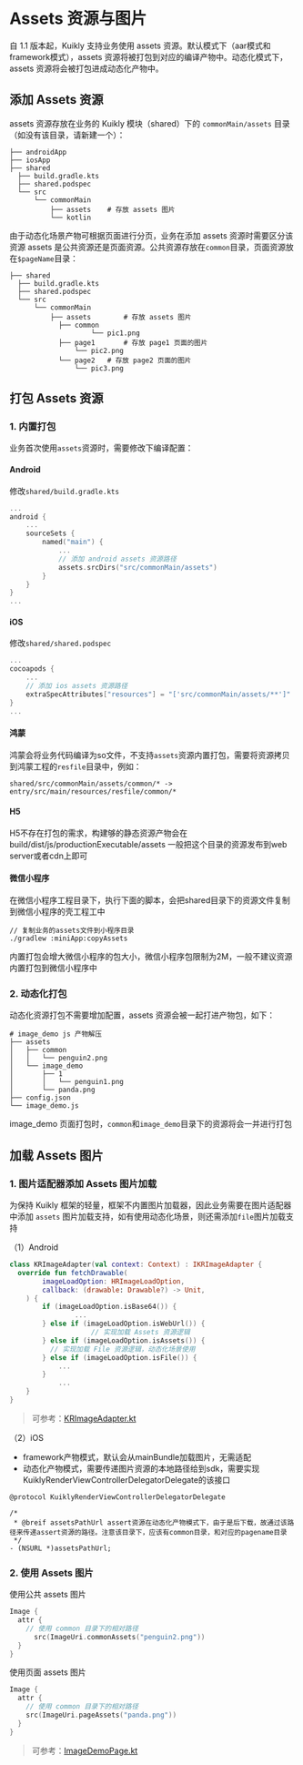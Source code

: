 # Assets 资源与图片
自 1.1 版本起，Kuikly 支持业务使用 assets 资源。默认模式下（aar模式和framework模式），assets 资源将被打包到对应的编译产物中。动态化模式下，assets 资源将会被打包进成动态化产物中。

## 添加 Assets 资源

assets 资源存放在业务的 Kuikly 模块（shared）下的 `commonMain/assets` 目录（如没有该目录，请新建一个）：

```shell
├── androidApp
├── iosApp
├── shared
  ├── build.gradle.kts
  ├── shared.podspec
  └── src
      └── commonMain
          ├── assets 	# 存放 assets 图片
          └── kotlin
```

由于动态化场景产物可根据页面进行分页，业务在添加 assets 资源时需要区分该资源 assets 是公共资源还是页面资源。公共资源存放在`common`目录，页面资源放在`$pageName`目录：

```shell
├── shared
  ├── build.gradle.kts
  ├── shared.podspec
  └── src
      └── commonMain
          ├── assets 		# 存放 assets 图片
            ├── common
         			└── pic1.png   	
            ├── page1		# 存放 page1 页面的图片
            	└── pic2.png   	
            └── page2   # 存放 page2 页面的图片      
            	└── pic3.png   	
```

## 打包 Assets 资源

### 1. 内置打包

业务首次使用`assets`资源时，需要修改下编译配置：

#### Android

修改`shared/build.gradle.kts`

```kotlin
...
android {
	...
	sourceSets {
		named("main") {
			...
			// 添加 android assets 资源路径
			assets.srcDirs("src/commonMain/assets")
		}
	}
}
...
```

#### iOS

修改`shared/shared.podspec`

```kotlin
...
cocoapods {
    ...
    // 添加 ios assets 资源路径
    extraSpecAttributes["resources"] = "['src/commonMain/assets/**']"
}
...
```

#### 鸿蒙
鸿蒙会将业务代码编译为so文件，不支持`assets`资源内置打包，需要将资源拷贝到鸿蒙工程的`resfile`目录中，例如：
```
shared/src/commonMain/assets/common/* -> entry/src/main/resources/resfile/common/*
```

#### H5
H5不存在打包的需求，构建够的静态资源产物会在build/dist/js/productionExecutable/assets
一般把这个目录的资源发布到web server或者cdn上即可

#### 微信小程序

在微信小程序工程目录下，执行下面的脚本，会把shared目录下的资源文件复制到微信小程序的壳工程工中

```shell
// 复制业务的assets文件到小程序目录
./gradlew :miniApp:copyAssets
```

内置打包会增大微信小程序的包大小，微信小程序包限制为2M，一般不建议资源内置打包到微信小程序中

### 2. 动态化打包

动态化资源打包不需要增加配置，assets 资源会被一起打进产物包，如下：

```shell
# image_demo js 产物解压
├── assets
│   ├── common
│   │   └── penguin2.png
│   └── image_demo
│       ├── 1
│       │   └── penguin1.png
│       └── panda.png
├── config.json
└── image_demo.js
```

image_demo 页面打包时，`common`和`image_demo`目录下的资源将会一并进行打包

## 加载 Assets 图片

### 1. 图片适配器添加 Assets 图片加载

为保持 Kuikly 框架的轻量，框架不内置图片加载器，因此业务需要在图片适配器中添加 `assets` 图片加载支持，如有使用动态化场景，则还需添加`file`图片加载支持

（1）Android

```kotlin
class KRImageAdapter(val context: Context) : IKRImageAdapter {
  override fun fetchDrawable(
        imageLoadOption: HRImageLoadOption,
        callback: (drawable: Drawable?) -> Unit,
    ) {
        if (imageLoadOption.isBase64()) {
       			...
        } else if (imageLoadOption.isWebUrl()) {
					// 实现加载 Assets 资源逻辑
        } else if (imageLoadOption.isAssets()) {	
          // 实现加载 File 资源逻辑，动态化场景使用
        } else if (imageLoadOption.isFile()) {		
          	...
        }
    		...
    }
}
```

> 可参考：[KRImageAdapter.kt](https://github.com/Tencent-TDS/KuiklyUI/blob/main/androidApp/src/main/java/com/tencent/kuikly/android/demo/adapter/KRImageAdapter.kt)

（2）iOS

* framework产物模式，默认会从mainBundle加载图片，无需适配
* 动态化产物模式，需要传递图片资源的本地路径给到sdk，需要实现KuiklyRenderViewControllerDelegatorDelegate的该接口

```oc
@protocol KuiklyRenderViewControllerDelegatorDelegate

/*
 * @breif assetsPathUrl assert资源在动态化产物模式下，由于是后下载，故通过该路径来传递assert资源的路径。注意该目录下，应该有common目录，和对应的pagename目录
 */
- (NSURL *)assetsPathUrl;
```

### 2. 使用 Assets 图片

使用公共 assets 图片

```kotlin
Image {
  attr {
  	// 使用 common 目录下的相对路径
	  src(ImageUri.commonAssets("penguin2.png"))
  }  
}
```

使用页面 assets 图片

```kotlin
Image {
  attr {
  	// 使用 common 目录下的相对路径
  	src(ImageUri.pageAssets("panda.png"))
  }  
}
```

> 可参考：[ImageDemoPage.kt](https://github.com/Tencent-TDS/KuiklyUI/blob/main/demo/src/commonMain/kotlin/com/tencent/kuikly/demo/pages/demo/ImageDemoPage.kt)
